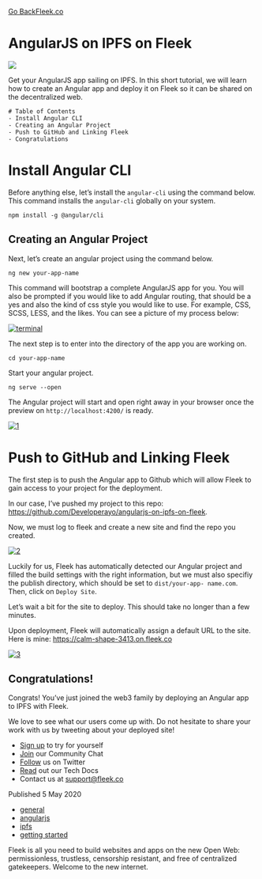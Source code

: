 [Go Back](../../)[Fleek.co](https://Fleek.co)

# AngularJS on IPFS on Fleek

![](https://fleek-team-bucket.storage.fleek.co/thumbnails-blog/angular.png)

Get your AngularJS app sailing on IPFS. In this short tutorial, we will learn
how to create an Angular app and deploy it on Fleek so it can be shared on the
decentralized web.

    
    
    # Table of Contents
    - Install Angular CLI
    - Creating an Angular Project
    - Push to GitHub and Linking Fleek
    - Congratulations

# Install Angular CLI

Before anything else, let’s install the `angular-cli` using the command below.
This command installs the `angular-cli` globally on your system.

    
    
    npm install -g @angular/cli

## Creating an Angular Project

Next, let’s create an angular project using the command below.

    
    
    ng new your-app-name

This command will bootstrap a complete AngularJS app for you. You will also be
prompted if you would like to add Angular routing, that should be a yes and
also the kind of css style you would like to use. For example, CSS, SCSS,
LESS, and the likes. You can see a picture of my process below:

[
![terminal](../../static/1e5e245092b3d3d7eff422c751ce1efc/d9199/terminal.png)
](../../static/1e5e245092b3d3d7eff422c751ce1efc/6be05/terminal.png)

The next step is to enter into the directory of the app you are working on.

    
    
    cd your-app-name

Start your angular project.

    
    
    ng serve --open

The Angular project will start and open right away in your browser once the
preview on `http://localhost:4200/` is ready.

[ ![1](../../static/1bb0e090c56e00d27800c840ca48dce1/d9199/1.png)
](../../static/1bb0e090c56e00d27800c840ca48dce1/d9ed5/1.png)

# Push to GitHub and Linking Fleek

The first step is to push the Angular app to Github which will allow Fleek to
gain access to your project for the deployment.

In our case, I’ve pushed my project to this repo:
<https://github.com/Developerayo/angularjs-on-ipfs-on-fleek>.

Now, we must log to fleek and create a new site and find the repo you created.

[ ![2](../../static/d10410028072ba7eafb2fe3ecc41507b/d9199/2.png)
](../../static/d10410028072ba7eafb2fe3ecc41507b/ed8a2/2.png)

Luckily for us, Fleek has automatically detected our Angular project and
filled the build settings with the right information, but we must also
specifiy the publish directory, which should be set to `dist/your-app-
name.com`. Then, click on `Deploy Site`.

Let’s wait a bit for the site to deploy. This should take no longer than a few
minutes.

Upon deployment, Fleek will automatically assign a default URL to the site.
Here is mine: <https://calm-shape-3413.on.fleek.co>

[ ![3](../../static/780e83d61d937ac845ce24d10a84fd37/d9199/3.png)
](../../static/780e83d61d937ac845ce24d10a84fd37/79166/3.png)

## Congratulations!

Congrats! You’ve just joined the web3 family by deploying an Angular app to
IPFS with Fleek.

We love to see what our users come up with. Do not hesitate to share your work
with us by tweeting about your deployed site!

  * [Sign up](https://app.fleek.co) to try for yourself
  * [Join](https://slack.fleek.co/) our Community Chat
  * [Follow](https://twitter.com/FleekHQ) us on Twitter
  * [Read](https://docs.fleek.co/) out our Tech Docs
  * Contact us at support@fleek.co

Published 5 May 2020

  * [general](../../tag/general/)
  * [angularjs](../../tag/angularjs/)
  * [ipfs](../../tag/ipfs/)
  * [getting started](../../tag/getting-started/)

Fleek is all you need to build websites and apps on the new Open Web:
permissionless, trustless, censorship resistant, and free of centralized
gatekeepers. Welcome to the new internet.[](https://www.twitter.com/FleekHQ)


